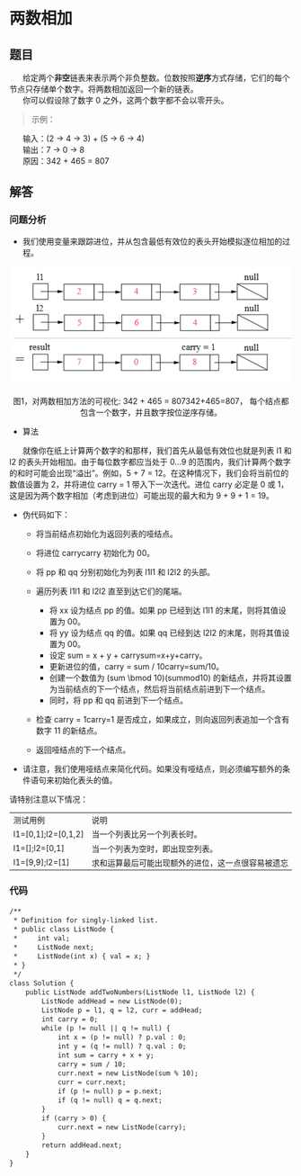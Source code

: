 # 两数相加

## 题目

&nbsp;&nbsp;&nbsp;&nbsp;&nbsp;&nbsp;给定两个**非空**链表来表示两个非负整数。位数按照**逆序**方式存储，它们的每个节点只存储单个数字。将两数相加返回一个新的链表。<br/>
&nbsp;&nbsp;&nbsp;&nbsp;&nbsp;&nbsp;你可以假设除了数字 0 之外，这两个数字都不会以零开头。

  >示例：

&nbsp;&nbsp;&nbsp;&nbsp;&nbsp;&nbsp;输入：(2 -> 4 -> 3) + (5 -> 6 -> 4)<br/>
&nbsp;&nbsp;&nbsp;&nbsp;&nbsp;&nbsp;输出：7 -> 0 -> 8<br/>
&nbsp;&nbsp;&nbsp;&nbsp;&nbsp;&nbsp;原因：342 + 465 = 807<br/>

## 解答

### 问题分析

* 我们使用变量来跟踪进位，并从包含最低有效位的表头开始模拟逐位相加的过程。

<div align="center"><img src="./img/两数相加.png"/></div></br>
<div align="center">图1，对两数相加方法的可视化: 342 + 465 = 807342+465=807， 每个结点都包含一个数字，并且数字按位逆序存储。</div>

* 算法

&nbsp;&nbsp;&nbsp;&nbsp;&nbsp;&nbsp;就像你在纸上计算两个数字的和那样，我们首先从最低有效位也就是列表 l1 和 l2 的表头开始相加。由于每位数字都应当处于 0...9 的范围内，我们计算两个数字的和时可能会出现“溢出”。例如，5 + 7 = 12。在这种情况下，我们会将当前位的数值设置为 2，并将进位 carry = 1 带入下一次迭代。进位 carry 必定是 0 或 1，这是因为两个数字相加（考虑到进位）可能出现的最大和为 9 + 9 + 1 = 19。

* 伪代码如下：

   * 将当前结点初始化为返回列表的哑结点。
   * 将进位 carrycarry 初始化为 00。
   * 将 pp 和 qq 分别初始化为列表 l1l1 和 l2l2 的头部。
   * 遍历列表 l1l1 和 l2l2 直至到达它们的尾端。
   
        * 将 xx 设为结点 pp 的值。如果 pp 已经到达 l1l1 的末尾，则将其值设置为 00。
        * 将 yy 设为结点 qq 的值。如果 qq 已经到达 l2l2 的末尾，则将其值设置为 00。
        * 设定 sum = x + y + carrysum=x+y+carry。
        * 更新进位的值，carry = sum / 10carry=sum/10。
        * 创建一个数值为 (sum \bmod 10)(summod10) 的新结点，并将其设置为当前结点的下一个结点，然后将当前结点前进到下一个结点。
        * 同时，将 pp 和 qq 前进到下一个结点。
        
   * 检查 carry = 1carry=1 是否成立，如果成立，则向返回列表追加一个含有数字 11 的新结点。
   * 返回哑结点的下一个结点。

* 请注意，我们使用哑结点来简化代码。如果没有哑结点，则必须编写额外的条件语句来初始化表头的值。

请特别注意以下情况：

<table>
   <tr>
      <td>测试用例</td>
      <td>说明</td>
   </tr>
   <tr>
      <td>l1=[0,1];l2=[0,1,2]</td>
      <td>当一个列表比另一个列表长时。</td>
   </tr>
   <tr>
      <td>l1=[];l2=[0,1]</td>
      <td>当一个列表为空时，即出现空列表。</td>
   </tr>
   <tr>
      <td>l1=[9,9];l2=[1]</td>
      <td>求和运算最后可能出现额外的进位，这一点很容易被遗忘</td>
   </tr>
</table>

### 代码

    /**
     * Definition for singly-linked list.
     * public class ListNode {
     *     int val;
     *     ListNode next;
     *     ListNode(int x) { val = x; }
     * }
     */
    class Solution {
        public ListNode addTwoNumbers(ListNode l1, ListNode l2) {
            ListNode addHead = new ListNode(0);
            ListNode p = l1, q = l2, curr = addHead;
            int carry = 0;
            while (p != null || q != null) {
                int x = (p != null) ? p.val : 0;
                int y = (q != null) ? q.val : 0;
                int sum = carry + x + y;
                carry = sum / 10;
                curr.next = new ListNode(sum % 10);
                curr = curr.next;
                if (p != null) p = p.next;
                if (q != null) q = q.next;
            }
            if (carry > 0) {
                curr.next = new ListNode(carry);
            }
            return addHead.next;
        }
    }














































